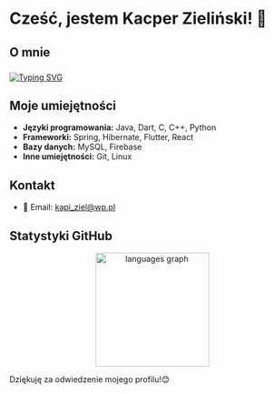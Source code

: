 # Cześć, jestem Kacper Zieliński! 👋

## O mnie

###

[![Typing SVG](https://readme-typing-svg.herokuapp.com?font=Fira+Code&duration=3000&pause=1&multiline=true&width=800&height=100&lines=Cześć%2C+jestem+Kacper+i+jestem+inżynierem+Informatyki+oraz+studentem+II+stopnia+Politechniki+Łódzkiej+na+kierunku+Informatyka+++++)](https://git.io/typing-svg)

###

## Moje umiejętności

- **Języki programowania:** Java, Dart, C, C++, Python
- **Frameworki:** Spring, Hibernate, Flutter, React
- **Bazy danych:** MySQL, Firebase
- **Inne umiejętności:** Git, Linux

## Kontakt

- 📧 Email: [kapi_ziel@wp.pl](mailto:kapi_ziel@wp.pl)

## Statystyki GitHub

<div align="center">
  <img src="https://github-readme-stats.vercel.app/api/top-langs?username=KZielinskii&locale=en&hide_title=false&layout=compact&card_width=320&langs_count=10&theme=github_dark&hide_border=true&order=2" height="200" alt="languages graph"  />
</div>

Dziękuję za odwiedzenie mojego profilu!😊
